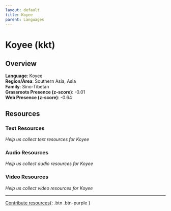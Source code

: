 ```yaml
---
layout: default
title: Koyee
parent: Languages
---
```


# Koyee (kkt)

## Overview

**Language**: Koyee  
**Region/Area**: Southern Asia, Asia  
**Family**: Sino-Tibetan  
**Grassroots Presence (z-score)**: -0.01  
**Web Presence (z-score)**: -0.64  

## Resources

### Text Resources
*Help us collect text resources for Koyee*

### Audio Resources
*Help us collect audio resources for Koyee*

### Video Resources
*Help us collect video resources for Koyee*

---

[Contribute resources](https://forms.office.com/e/1SfLJx3u1r){: .btn .btn-purple }
